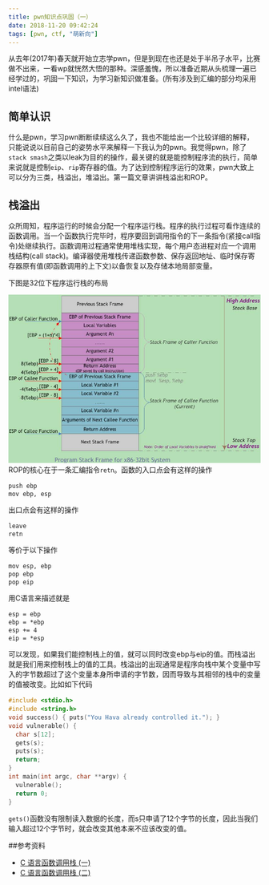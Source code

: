 ```yaml
---
title: pwn知识点巩固（一）
date: 2018-11-20 09:42:24
tags: [pwn, ctf, "萌新向"]
---
```


从去年(2017年)春天就开始立志学pwn，但是到现在也还是处于半吊子水平，比赛做不出来，一看wp就恍然大悟的那种。深感羞愧，所以准备近期从头梳理一遍已经学过的，巩固一下知识，为学习新知识做准备。(所有涉及到汇编的部分均采用intel语法)
<!--- more --->
## 简单认识
什么是pwn，学习pwn断断续续这么久了，我也不能给出一个比较详细的解释，只能说说以目前自己的姿势水平来解释一下我认为的pwn。我觉得pwn，除了`stack smash`之类以leak为目的的操作，最关键的就是能控制程序流的执行，简单来说就是控制`eip`、`rip`寄存器的值。为了达到控制程序运行的效果，pwn大致上可以分为三类，栈溢出，堆溢出。第一篇文章讲讲栈溢出和ROP。
## 栈溢出
众所周知，程序运行的时候会分配一个程序运行栈。程序的执行过程可看作连续的函数调用。当一个函数执行完毕时，程序要回到调用指令的下一条指令(紧接call指令)处继续执行。函数调用过程通常使用堆栈实现，每个用户态进程对应一个调用栈结构(call stack)。编译器使用堆栈传递函数参数、保存返回地址、临时保存寄存器原有值(即函数调用的上下文)以备恢复以及存储本地局部变量。

下图是32位下程序运行栈的布局

![](/img/img_pwn-0.jpg)
ROP的核心在于一条汇编指令`retn`。函数的入口点会有这样的操作

```
push ebp
mov ebp, esp
```

出口点会有这样的操作

```
leave
retn
```
等价于以下操作

```
mov esp, ebp
pop ebp
pop eip
```
用C语言来描述就是

``` 
esp = ebp
ebp = *ebp
esp += 4
eip = *esp
```
可以发现，如果我们能控制栈上的值，就可以同时改变ebp与eip的值。而栈溢出就是我们用来控制栈上的值的工具。栈溢出的出现通常是程序向栈中某个变量中写入的字节数超过了这个变量本身所申请的字节数，因而导致与其相邻的栈中的变量的值被改变。比如如下代码

```c
#include <stdio.h>
#include <string.h>
void success() { puts("You Hava already controlled it."); }
void vulnerable() {
  char s[12];
  gets(s);
  puts(s);
  return;
}
int main(int argc, char **argv) {
  vulnerable();
  return 0;
}
```
`gets()`函数没有限制读入数据的长度，而s只申请了12个字节的长度，因此当我们输入超过12个字节时，就会改变其他本来不应该改变的值。

##参考资料
* [C 语言函数调用栈 (一)](http://www.cnblogs.com/clover-toeic/p/3755401.html)
* [C 语言函数调用栈 (二)](http://www.cnblogs.com/clover-toeic/p/3756668.html)
